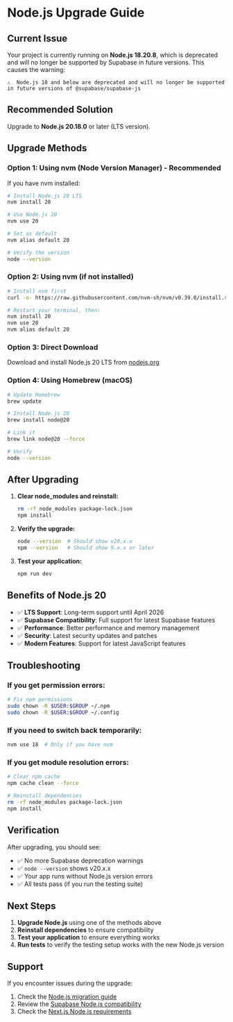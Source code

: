 # Node.js Upgrade Guide

## Current Issue

Your project is currently running on **Node.js 18.20.8**, which is deprecated and will no longer be supported by Supabase in future versions. This causes the warning:

```
⚠️  Node.js 18 and below are deprecated and will no longer be supported in future versions of @supabase/supabase-js
```

## Recommended Solution

Upgrade to **Node.js 20.18.0** or later (LTS version).

## Upgrade Methods

### Option 1: Using nvm (Node Version Manager) - Recommended

If you have nvm installed:

```bash
# Install Node.js 20 LTS
nvm install 20

# Use Node.js 20
nvm use 20

# Set as default
nvm alias default 20

# Verify the version
node --version
```

### Option 2: Using nvm (if not installed)

```bash
# Install nvm first
curl -o- https://raw.githubusercontent.com/nvm-sh/nvm/v0.39.0/install.sh | bash

# Restart your terminal, then:
nvm install 20
nvm use 20
nvm alias default 20
```

### Option 3: Direct Download

Download and install Node.js 20 LTS from [nodejs.org](https://nodejs.org/)

### Option 4: Using Homebrew (macOS)

```bash
# Update Homebrew
brew update

# Install Node.js 20
brew install node@20

# Link it
brew link node@20 --force

# Verify
node --version
```

## After Upgrading

1. **Clear node_modules and reinstall:**
   ```bash
   rm -rf node_modules package-lock.json
   npm install
   ```

2. **Verify the upgrade:**
   ```bash
   node --version  # Should show v20.x.x
   npm --version   # Should show 9.x.x or later
   ```

3. **Test your application:**
   ```bash
   npm run dev
   ```

## Benefits of Node.js 20

- ✅ **LTS Support**: Long-term support until April 2026
- ✅ **Supabase Compatibility**: Full support for latest Supabase features
- ✅ **Performance**: Better performance and memory management
- ✅ **Security**: Latest security updates and patches
- ✅ **Modern Features**: Support for latest JavaScript features

## Troubleshooting

### If you get permission errors:
```bash
# Fix npm permissions
sudo chown -R $USER:$GROUP ~/.npm
sudo chown -R $USER:$GROUP ~/.config
```

### If you need to switch back temporarily:
```bash
nvm use 18  # Only if you have nvm
```

### If you get module resolution errors:
```bash
# Clear npm cache
npm cache clean --force

# Reinstall dependencies
rm -rf node_modules package-lock.json
npm install
```

## Verification

After upgrading, you should see:
- ✅ No more Supabase deprecation warnings
- ✅ `node --version` shows v20.x.x
- ✅ Your app runs without Node.js version errors
- ✅ All tests pass (if you run the testing suite)

## Next Steps

1. **Upgrade Node.js** using one of the methods above
2. **Reinstall dependencies** to ensure compatibility
3. **Test your application** to ensure everything works
4. **Run tests** to verify the testing setup works with the new Node.js version

## Support

If you encounter issues during the upgrade:
1. Check the [Node.js migration guide](https://nodejs.org/en/docs/guides/nodejs-docker-webapp/)
2. Review the [Supabase Node.js compatibility](https://supabase.com/docs/reference/javascript/supported-browsers)
3. Check the [Next.js Node.js requirements](https://nextjs.org/docs/getting-started/installation)
